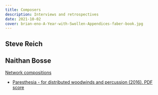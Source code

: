 ```yaml
---
title: Composers
description: Interviews and retrospectives
date: 2021-10-02
cover: brian-eno-A-Year-with-Swollen-Appendices-faber-book.jpg
---
```


## Steve Reich

<youtube-embed video="4guApFvA3nk" />

<youtube-embed video="_2EZ4ZBK4pQ" />

<youtube-embed video="muH9JZZ3tG8" />

## Naithan Bosse

[Network compositions](https://www.naithan.com/networked-music-performance/)

- [Paresthesia - for distributed woodwinds and percussion (2016). PDF score](/public/media/pdf/Paresthesia_Score_July25_2019.pdf)
